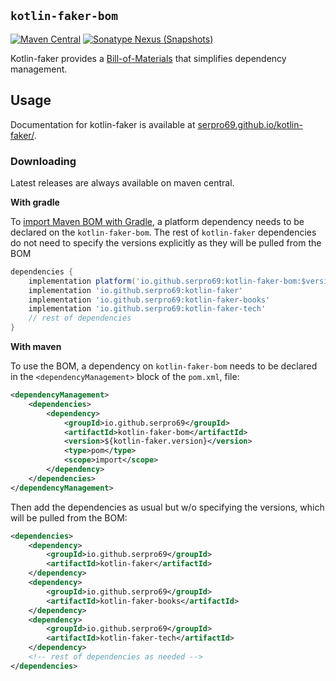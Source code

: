 ## `kotlin-faker-bom`

[![Maven Central](https://img.shields.io/maven-central/v/io.github.serpro69/kotlin-faker-bom?style=for-the-badge)](https://search.maven.org/artifact/io.github.serpro69/kotlin-faker-bom)
[![Sonatype Nexus (Snapshots)](https://img.shields.io/nexus/s/io.github.serpro69/kotlin-faker-bom?label=snapshot-version&server=https%3A%2F%2Foss.sonatype.org&style=for-the-badge&color=yellow)](#downloading)

Kotlin-faker provides a [Bill-of-Materials](https://maven.apache.org/guides/introduction/introduction-to-dependency-mechanism.html#bill-of-materials-bom-poms) that simplifies dependency management.

## Usage

Documentation for kotlin-faker is available at [serpro69.github.io/kotlin-faker/](https://serpro69.github.io/kotlin-faker/).

### Downloading

Latest releases are always available on maven central.

**With gradle**

To [import Maven BOM with Gradle](https://docs.gradle.org/current/userguide/platforms.html#sub:bom_import), a platform dependency needs to be declared on the `kotlin-faker-bom`. The rest of `kotlin-faker` dependencies do not need to specify the versions explicitly as they will be pulled from the BOM

```groovy
dependencies {
    implementation platform('io.github.serpro69:kotlin-faker-bom:$version')
    implementation 'io.github.serpro69:kotlin-faker'
    implementation 'io.github.serpro69:kotlin-faker-books'
    implementation 'io.github.serpro69:kotlin-faker-tech'
    // rest of dependencies
}
```  

**With maven**

To use the BOM, a dependency on `kotlin-faker-bom` needs to be declared in the `<dependencyManagement>` block of the `pom.xml`, file:

```xml
<dependencyManagement>
    <dependencies>
        <dependency>
            <groupId>io.github.serpro69</groupId>
            <artifactId>kotlin-faker-bom</artifactId>
            <version>${kotlin-faker.version}</version>
            <type>pom</type>
            <scope>import</scope>
        </dependency>
    </dependencies>
</dependencyManagement>
```

Then add the dependencies as usual but w/o specifying the versions, which will be pulled from the BOM:

```xml
<dependencies>
    <dependency>
        <groupId>io.github.serpro69</groupId>
        <artifactId>kotlin-faker</artifactId>
    </dependency>
    <dependency>
        <groupId>io.github.serpro69</groupId>
        <artifactId>kotlin-faker-books</artifactId>
    </dependency>
    <dependency>
        <groupId>io.github.serpro69</groupId>
        <artifactId>kotlin-faker-tech</artifactId>
    </dependency>
    <!-- rest of dependencies as needed -->
</dependencies>
```  
